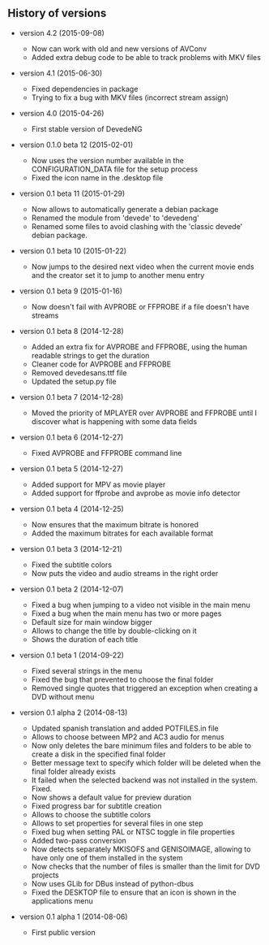 ## History of versions ##

* version 4.2 (2015-09-08)
  * Now can work with old and new versions of AVConv
  * Added extra debug code to be able to track problems with MKV files

* version 4.1 (2015-06-30)
  * Fixed dependencies in package
  * Trying to fix a bug with MKV files (incorrect stream assign)

* version 4.0 (2015-04-26)
  * First stable version of DevedeNG

* version 0.1.0 beta 12 (2015-02-01)
  * Now uses the version number available in the CONFIGURATION_DATA file for the setup process
  * Fixed the icon name in the .desktop file

* version 0.1 beta 11 (2015-01-29)
  * Now allows to automatically generate a debian package
  * Renamed the module from 'devede' to 'devedeng'
  * Renamed some files to avoid clashing with the 'classic devede' debian package.

* version 0.1 beta 10 (2015-01-22)
  * Now jumps to the desired next video when the current movie ends and the creator set it to jump to another menu entry

* version 0.1 beta 9 (2015-01-16)
  * Now doesn't fail with AVPROBE or FFPROBE if a file doesn't have streams

* version 0.1 beta 8 (2014-12-28)
  * Added an extra fix for AVPROBE and FFPROBE, using the human readable strings to get the duration
  * Cleaner code for AVPROBE and FFPROBE
  * Removed devedesans.ttf file
  * Updated the setup.py file

* version 0.1 beta 7 (2014-12-28)
  * Moved the priority of MPLAYER over AVPROBE and FFPROBE until I discover what is happening with some data fields

* version 0.1 beta 6 (2014-12-27)
  * Fixed AVPROBE and FFPROBE command line

* version 0.1 beta 5 (2014-12-27)
  * Added support for MPV as movie player
  * Added support for ffprobe and avprobe as movie info detector

* version 0.1 beta 4 (2014-12-25)
  * Now ensures that the maximum bitrate is honored
  * Added the maximum bitrates for each available format

* version 0.1 beta 3 (2014-12-21)
  * Fixed the subtitle colors
  * Now puts the video and audio streams in the right order

* version 0.1 beta 2 (2014-12-07)
  * Fixed a bug when jumping to a video not visible in the main menu
  * Fixed a bug when the main menu has two or more pages
  * Default size for main window bigger
  * Allows to change the title by double-clicking on it
  * Shows the duration of each title

* version 0.1 beta 1 (2014-09-22)
  * Fixed several strings in the menu
  * Fixed the bug that prevented to choose the final folder
  * Removed single quotes that triggered an exception when creating a DVD without menu

* version 0.1 alpha 2 (2014-08-13)
  * Updated spanish translation and added POTFILES.in file
  * Allows to choose between MP2 and AC3 audio for menus
  * Now only deletes the bare minimum files and folders to be able to create a disk in the specified final folder
  * Better message text to specify which folder will be deleted when the final folder already exists
  * It failed when the selected backend was not installed in the system. Fixed.
  * Now shows a default value for preview duration
  * Fixed progress bar for subtitle creation
  * Allows to choose the subtitle colors
  * Allows to set properties for several files in one step
  * Fixed bug when setting PAL or NTSC toggle in file properties
  * Added two-pass conversion
  * Now detects separately MKISOFS and GENISOIMAGE, allowing to have only one of them installed in the system
  * Now checks that the number of files is smaller than the limit for DVD projects
  * Now uses GLib for DBus instead of python-dbus
  * Fixed the DESKTOP file to ensure that an icon is shown in the applications menu

* version 0.1 alpha 1 (2014-08-06)
  * First public version


